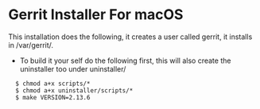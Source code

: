 # Gerrit Installer For macOS

This installation does the following, it creates a user called gerrit,
it installs in /var/gerrit/.

* To build it your self do the following first, this will also create the uninstaller too under uninstaller/

```
  $ chmod a+x scripts/*
  $ chmod a+x uninstaller/scripts/*
  $ make VERSION=2.13.6
```
